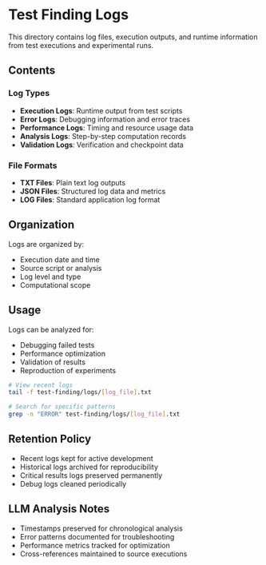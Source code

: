 # Test Finding Logs

This directory contains log files, execution outputs, and runtime information from test executions and experimental runs.

## Contents

### Log Types
- **Execution Logs**: Runtime output from test scripts
- **Error Logs**: Debugging information and error traces
- **Performance Logs**: Timing and resource usage data
- **Analysis Logs**: Step-by-step computation records
- **Validation Logs**: Verification and checkpoint data

### File Formats
- **TXT Files**: Plain text log outputs
- **JSON Files**: Structured log data and metrics
- **LOG Files**: Standard application log format

## Organization

Logs are organized by:
- Execution date and time
- Source script or analysis
- Log level and type
- Computational scope

## Usage

Logs can be analyzed for:
- Debugging failed tests
- Performance optimization
- Validation of results
- Reproduction of experiments

```bash
# View recent logs
tail -f test-finding/logs/[log_file].txt

# Search for specific patterns
grep -n "ERROR" test-finding/logs/[log_file].txt
```

## Retention Policy

- Recent logs kept for active development
- Historical logs archived for reproducibility
- Critical results logs preserved permanently
- Debug logs cleaned periodically

## LLM Analysis Notes

- Timestamps preserved for chronological analysis
- Error patterns documented for troubleshooting
- Performance metrics tracked for optimization
- Cross-references maintained to source executions